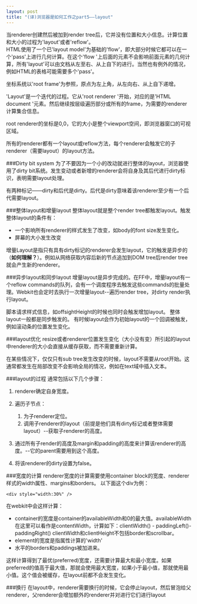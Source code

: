 ```yaml
---
layout: post
title: "(译)浏览器是如何工作之part5——layout"
---
```


当renderer创建然后被加到render tree后，它并没有位置和大小信息。计算位置和大小的过程为'layout'或者'reflow'。   
HTML使用了一个已'layout model'为基础的'flow'，即大部分时候它都可以在一个'pass'上进行几何计算。在这个'flow '上后面的元素不会影响前面元素的几何计算，所有'layout'可以由文档从左至右、从上自下的进行。当然也有例外的情况，例如HTML的表格可能需要多个'pass'。

坐标系统以'root frame'为参照，原点为左上角，从左向右、从上自下递增。

'Layout'是一个迭代的过程。它从'root renderer '开始，对应的是'HTML document '元素。然后继续按层级遍历部分或所有的frame，为需要的renderer计算集合信息。

root renderer的坐标是0,0，它的大小是整个viewport空间，即浏览器窗口的可视区域。

所有的renderer都有一个layout或reflow方法，每个renderer会触发它的子renderer（需要layout）的layout方法。

###Dirty bit system
为了不要因为一个小的改动就进行整体的layout，浏览器使用了dirty bit系统。发生变动或者新增的renderer会将自身及其后代进行dirty标识，表明需要layout处理。

有两种标记——dirty和后代是dirty。后代是dirty意味着该renderer至少有一个后代需要layout。

###整体layout和增量layout
整体layout就是整个render tree都触发layout。触发整体layout的条件有：

*   一个影响所有renderer的样式发生了改变，如body的font size发生变化。
*   屏幕的大小发生改变

增量Layout是指只有具有dirty标记的renderer会发生layout，它的触发是异步的（**如何理解？**）。例如从网络获取内容后新的节点追加到DOM tree后render tree就会产生新的renderer。

###异步layout和同步layout
增量layout是异步完成的。在FF中，增量layout有一个reflow commands的队列，会有一个调度程序去触发这些commands的批量处理。Webkit也会定时去执行一次增量layout--遍历render tree，对dirty render执行layout。

脚本请求样式信息，如offsightHeight的时候也同时会触发增加layout。
整体layout一般都是同步触发的。
有时候layout会作为初始layout的一个回调被触发，例如滚动条的位置发生变化。

###layout优化
resize或者renderer位置发生变化（大小没有变）所引起的layout中renderer的大小会直接从缓存获取，而不需要重新计算。

在某些情况下，仅仅只有sub tree发生改变的时候，layout不需要从root开始。这通常都发生在局部改变不会影响全局的情况，例如在text域中插入文本。

###layout的过程
通常包括以下几个步骤：

1. renderer确定自身宽度。
2. 遍历子节点：

    1. 为子renderer定位。
    2. 调用子renderer的layout（前提是他们具有dirty标记或者整体需要layout）--获取子renderer的高度。
    
3. 通过所有子render的高度及margin和padding的高度来计算该renderer的高度。--它的parent需要用到这个高度。
4. 将该renderer的dirty设置为false。

###宽度的计算
renderer宽度的计算需要使用container block的宽度、renderer样式的width属性、margins和borders。
以下面这个div为例：

    <div style="width:30%" />
    
在webkit中会这样计算：

* container的宽度是container的availableWidth和0的最大值。availableWidth在这里可以看作是contentWidth，计算如下：clientWidth() - paddingLeft()-paddingRight()
clientWidth和clientHeight不包括border和scrollbar。
* element的宽度是指属性计算的'width'
* 水平的borders和paddings被加进来。

这样计算得到了最优(preferred)宽度，还需要计算最大和最小宽度。如果preferred的值高于最大值，那就会使用最大宽度，如果小于最小值，那就使用最小值。这个值会被缓存，在layout前都不会发生变化。

###换行
在layout中，renderer需要换行的时候，它会停止layout，然后冒泡给父renderer，父renderer会增加额外的renderer并对进行它们进行layout

